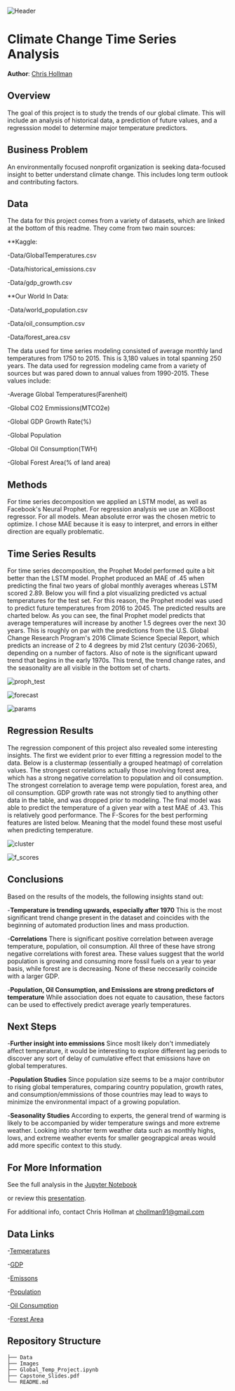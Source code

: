 ![Header](https://github.com/cmhollman/Capstone_Project/blob/main/Images/header.jpeg)



# Climate Change Time Series Analysis 

**Author**: [Chris Hollman](mailto:chollman91@gmail.com)

## Overview

The goal of this project is to study the trends of our global climate. This will include an analysis of historical data, a prediction of future values, and a regresssion model to determine major temperature predictors.

## Business Problem

An environmentally focused nonprofit organization is seeking data-focused insight to better understand climate change. This includes long term outlook and contributing factors.


## Data

The data for this project comes from a variety of datasets, which are linked at the bottom of this readme. They come from two main sources:

**Kaggle:

-Data/GlobalTemperatures.csv

-Data/historical_emissions.csv

-Data/gdp_growth.csv

**Our World In Data:

-Data/world_population.csv

-Data/oil_consumption.csv

-Data/forest_area.csv

The data used for time series modeling consisted of average monthly land temperatures from 1750 to 2015. This is 3,180 values in total spanning 250 years. The data used for regression modeling came from a variety of sources but was pared down to annual values from 1990-2015. These values include:

-Average Global Temperatures(Farenheit)

-Global CO2 Emmissions(MTCO2e)

-Global GDP Growth Rate(%)

-Global Population

-Global Oil Consumption(TWH)

-Global Forest Area(% of land area)

## Methods

For time series decomposition we applied an LSTM model, as well as Facebook's Neural Prophet. For regression analysis we use an XGBoost regressor. For all models. Mean absolute error was the chosen metric to optimize. I chose MAE because it is easy to interpret, and errors in either direction are equally problematic.

## Time Series Results

For time series decomposition, the Prophet Model performed quite a bit better than the LSTM model. Prophet produced an MAE of .45 when predicting the final two years of global monthly averages whereas LSTM scored 2.89. Below you will find a plot visualizing predicted vs actual temperatures for the test set. For this reason, the Prophet model was used to predict future temperatures from 2016 to 2045. The predicted results are charted below. As you can see, the final Prophet model predicts that average temperatures will increase by another 1.5 degrees over the next 30 years. This is roughly on par with the predictions from the U.S. Global Change Research Program's 2016 Climate Science Special Report, which predicts an increase of 2 to 4 degrees by mid 21st century (2036-2065), depending on a number of factors. Also of note is the significant upward trend that begins in the early 1970s. This trend, the trend change rates, and the seasonality are all visible in the bottom set of charts. 

![proph_test](https://github.com/cmhollman/Capstone_Project/blob/main/Images/prophet_test.png)

![forecast](https://github.com/cmhollman/Capstone_Project/blob/main/Images/forecast.png)

![params](https://github.com/cmhollman/Capstone_Project/blob/main/Images/params.png)


## Regression Results

The regression component of this project also revealed some interesting insights. The first we evident prior to ever fitting a regression model to the data. Below is a clustermap (essentially a grouped heatmap) of correlation values. The strongest correlations actually those involving forest area, which has a strong negative correlation to population and oil consumption. The strongest correlation to average temp were population, forest area, and oil consumption. GDP growth rate was not strongly tied to anything other data in the table, and was dropped prior to modeling. The final model was able to predict the temperature of a given year with a test MAE of .43. This is relatively good performance. The F-Scores for the best performing features are listed below. Meaning that the model found these most useful when predicting temperature. 

![cluster](https://github.com/cmhollman/Capstone_Project/blob/main/Images/clustermap.png)

![f_scores](https://github.com/cmhollman/Capstone_Project/blob/main/Images/feature_importance.png)


## Conclusions
Based on the results of the models, the following insights stand out:

-**Temperature is trending upwards, especially after 1970** 
This is the most significant trend change present in the dataset and coincides with the beginning of automated production lines and mass production.

-**Correlations**
There is significant positive correlation between average temperature, population, oil consumption. All three of these have strong negative correlations with forest area. These values suggest that the world population is growing and consuming more fossil fuels on a year to year basis, while forest are is decreasing. None of these neccesarily coincide with a larger GDP.

-**Population, Oil Consumption, and Emissions are strong predictors of temperature**
While association does not equate to causation, these factors can be used to effectively predict average yearly temperatures.

## Next Steps

-**Further insight into emmissions**
Since moslt likely don't immediately affect temperature, it would be interesting to explore different lag periods to discover any sort of delay of cumulative effect that emissions have on global temperatures. 

-**Population Studies**
Since population size seems to be a major contributor to rising global temperatures, comparing country population, growth rates, and consumption/emmissions of those countries may lead to ways to minimize the environmental impact of a growing population.

-**Seasonality Studies**
According to experts, the general trend of warming is likely to be accompanied by wider temperature swings and more extreme weather. Looking into shorter term weather data such as monthly highs, lows, and extreme weather events for smaller geograpgical areas would add more specific context to this study.

## For More Information

See the full analysis in the [Jupyter Notebook](https://github.com/cmhollman/Capstone_Project/blob/main/Global_Temp_Project.ipynb) 

or review this [presentation](https://github.com/cmhollman/Capstone_Project/blob/main/Capstone_Slides.pdf).

For additional info, contact Chris Hollman at [chollman91@gmail.com](mailto:chollman91@gmail.com)

## Data Links

-[Temperatures](https://www.kaggle.com/datasets/berkeleyearth/climate-change-earth-surface-temperature-data?select=GlobalTemperatures.csv)

-[GDP](https://www.kaggle.com/datasets/iamtushara/gdp-timeseries-data-for-various-countries?select=GDP_annual_growth_NEW.csv)

-[Emissons](https://www.kaggle.com/datasets/ankanhore545/carbon-dioxide-emissions-of-the-world)

-[Population](https://ourworldindata.org/world-population-growth)

-[Oil Consumption](https://ourworldindata.org/grapher/oil-consumption-by-country)

-[Forest Area](https://ourworldindata.org/deforestation)


## Repository Structure

```
├── Data
├── Images
├── Global_Temp_Project.ipynb
├── Capstone_Slides.pdf
└── README.md